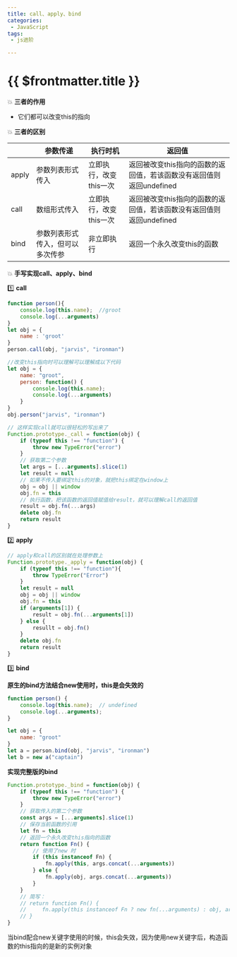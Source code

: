```yaml
---
title: call、apply、bind
categories:
 - JavaScript
tags:
 - js进阶

---
```



# {{ $frontmatter.title }}

:boom: **三者的作用**

- 它们都可以改变this的指向

:boom: **三者的区别**

|        | 参数传递 | 执行时机 | 返回值|
|--------|---------|----------|------|
|apply   |参数列表形式传入| 立即执行，改变this一次|返回被改变this指向的函数的返回值，若该函数没有返回值则返回undefined
|call    |数组形式传入 | 立即执行，改变this一次|返回被改变this指向的函数的返回值，若该函数没有返回值则返回undefined
|bind    |参数列表形式传入，但可以多次传参|非立即执行|返回一个永久改变this的函数|

:boom: **手写实现call、apply、bind**

:one: **call**

```js
function person(){
    console.log(this.name);  //groot
    console.log(...arguments)
}
let obj = { 
    name : 'groot'
}
person.call(obj, "jarvis", "ironman")

//改变this指向时可以理解可以理解成以下代码
let obj = {
    name: "groot",
    person: function() {
        console.log(this.name);
        console.log(...arguments)
    }
}
obj.person("jarvis", "ironman")

// 这样实现call就可以很轻松的写出来了
Function.prototype._call = function(obj) {
    if (typeof this !== "function") {
        throw new TypeError("error")
    }
    // 获取第二个参数
    let args = [...arguments].slice(1)
    let result = null
    // 如果不传入要绑定this的对象，就把this绑定在window上
    obj = obj || window
    obj.fn = this
    // 执行函数，把该函数的返回值赋值给result，就可以理解call的返回值
    result = obj.fn(...args)
    delete obj.fn
    return result
}

```

:two: **apply**

```js
// apply和call的区别就在处理参数上
Function.prototype._apply = function(obj) {
    if (typeof this !== "function"){
        throw TypeError("Error")
    }
    let result = null
    obj = obj || window 
    obj.fn = this
    if (arguments[1]) {
        result = obj.fn(...arguments[1])
    } else {
        resullt = obj.fn()
    }
    delete obj.fn 
    return result 
}
```

:three: **bind**

**原生的bind方法结合new使用时，this是会失效的**

```js
function person() {
    console.log(this.name);  // undefined
    console.log(...arguments);
}

let obj = {
    name: "groot"
}
let a = person.bind(obj, "jarvis", "ironman")
let b = new a("captain")
```

**实现完整版的bind**

```js
Function.prototype._bind = function(obj) {
    if (typeof this !== "function") {
        throw new TypeError("error")
    }
    // 获取传入的第二个参数
    const args = [...arguments].slice(1)
    // 保存当前函数的引用
    let fn = this
    // 返回一个永久改变this指向的函数
    return function Fn() {
        // 使用了new 时
        if (this instanceof Fn) {
            fn.apply(this, args.concat(...arguments))
        } else {
            fn.apply(obj, args.concat(...arguments))
        }
    }
    // 简写：
    // return function Fn() {
    //     fn.apply(this instanceof Fn ? new fn(...arguments) : obj, args.concat(...arguments))
    // }
}
```

当bind配合new关键字使用的时候，this会失效，因为使用new关键字后，构造函数的this指向的是新的实例对象

